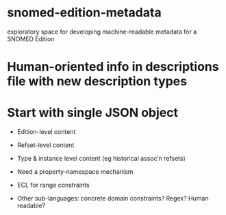 # snomed-edition-metadata
exploratory space for developing machine-readable metadata for a SNOMED Edition

# Human-oriented info in descriptions file with new description types
# Start with single JSON object
  * Edition-level content
  * Refset-level content
  * Type & instance level content (eg historical assoc’n refsets)

  * Need a property-namespace mechanism
  * ECL for range constraints
  * Other sub-languages: concrete domain constraints?  Regex? Human readable?
  
